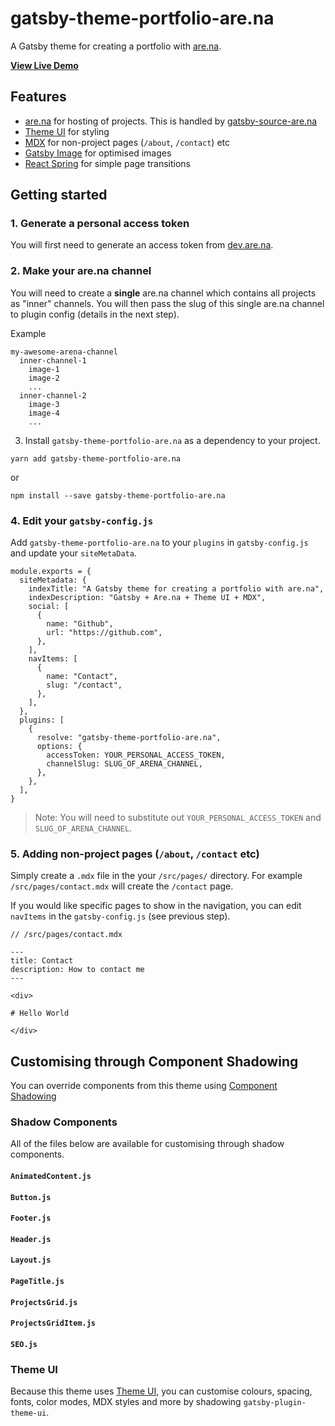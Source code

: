 # gatsby-theme-portfolio-are.na

A Gatsby theme for creating a portfolio with [are.na](https://are.na/).

**[View Live Demo](https://gatsby-theme-portfolio-arena.netlify.com/)**

## Features

- [are.na](https://are.na/) for hosting of projects. This is handled by [gatsby-source-are.na](https://github.com/jordanoverbye/gatsby-source-are.na)
- [Theme UI](https://theme-ui.com) for styling
- [MDX](https://mdxjs.com/) for non-project pages (`/about`, `/contact`) etc
- [Gatsby Image](https://www.gatsbyjs.org/packages/gatsby-image/) for optimised images
- [React Spring](https://github.com/react-spring/react-spring) for simple page transitions

## Getting started

### 1. Generate a personal access token

You will first need to generate an access token from [dev.are.na](https://dev.are.na/).

### 2. Make your are.na channel

You will need to create a **single** are.na channel which contains all projects as "inner" channels. You will then pass the slug of this single are.na channel to plugin config (details in the next step).

Example

```
my-awesome-arena-channel
  inner-channel-1
    image-1
    image-2
    ...
  inner-channel-2
    image-3
    image-4
    ...
```

3. Install `gatsby-theme-portfolio-are.na` as a dependency to your project.

```
yarn add gatsby-theme-portfolio-are.na
```

or 

```
npm install --save gatsby-theme-portfolio-are.na
```

### 4. Edit your `gatsby-config.js`

Add `gatsby-theme-portfolio-are.na` to your `plugins` in `gatsby-config.js` and update your `siteMetaData`.

```
module.exports = {
  siteMetadata: {
    indexTitle: "A Gatsby theme for creating a portfolio with are.na",
    indexDescription: "Gatsby + Are.na + Theme UI + MDX",
    social: [
      {
        name: "Github",
        url: "https://github.com",
      },
    ],
    navItems: [
      {
        name: "Contact",
        slug: "/contact",
      },
    ],
  },
  plugins: [
    {
      resolve: "gatsby-theme-portfolio-are.na",
      options: {
        accessToken: YOUR_PERSONAL_ACCESS_TOKEN,
        channelSlug: SLUG_OF_ARENA_CHANNEL,
      },
    },
  ],
}
```

> Note: You will need to substitute out `YOUR_PERSONAL_ACCESS_TOKEN` and `SLUG_OF_ARENA_CHANNEL`.

### 5. Adding non-project pages (`/about`, `/contact` etc)

Simply create a `.mdx` file in the your `/src/pages/` directory. For example `/src/pages/contact.mdx` will create the `/contact` page. 

If you would like specific pages to show in the navigation, you can edit `navItems` in the `gatsby-config.js` (see previous step). 

```
// /src/pages/contact.mdx

---
title: Contact
description: How to contact me
---

<div>

# Hello World

</div>

```

## Customising through Component Shadowing

You can override components from this theme using [Component Shadowing](https://www.gatsbyjs.org/blog/2019-04-29-component-shadowing/)


### Shadow Components

All of the files below are available for customising through shadow components.

#### `AnimatedContent.js`

#### `Button.js`

#### `Footer.js`

#### `Header.js`

#### `Layout.js`

#### `PageTitle.js`

#### `ProjectsGrid.js`

#### `ProjectsGridItem.js`

#### `SEO.js`

### Theme UI

Because this theme uses [Theme UI](https://theme-ui.com), you can customise colours, spacing, fonts, color modes, MDX styles and more by shadowing `gatsby-plugin-theme-ui`.
